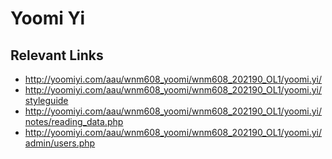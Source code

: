 # Yoomi Yi

## Relevant Links

- http://yoomiyi.com/aau/wnm608_yoomi/wnm608_202190_OL1/yoomi.yi/
- http://yoomiyi.com/aau/wnm608_yoomi/wnm608_202190_OL1/yoomi.yi/styleguide
- http://yoomiyi.com/aau/wnm608_yoomi/wnm608_202190_OL1/yoomi.yi/notes/reading_data.php
- http://yoomiyi.com/aau/wnm608_yoomi/wnm608_202190_OL1/yoomi.yi/admin/users.php
